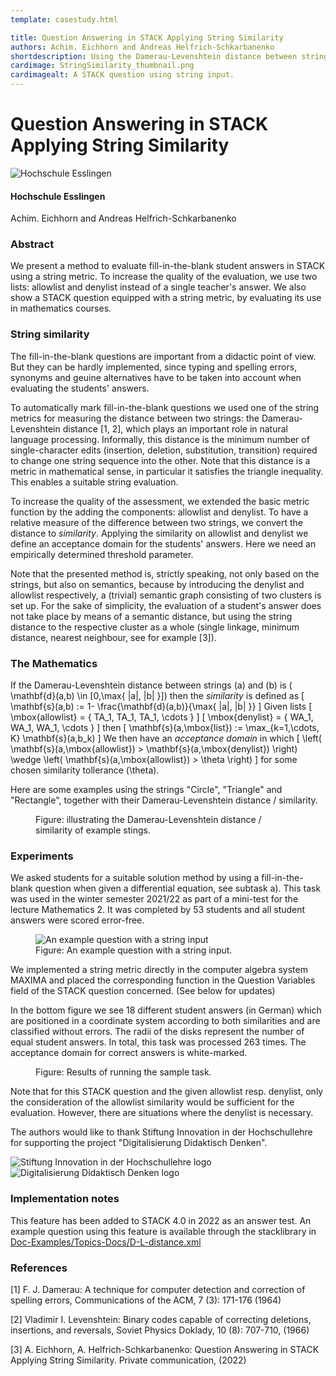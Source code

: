 ```yaml
---
template: casestudy.html

title: Question Answering in STACK Applying String Similarity
authors: Achim. Eichhorn and Andreas Helfrich-Schkarbanenko
shortdescription: Using the Damerau-Levenshtein distance between strings to develop assessment of short free-text answers.
cardimage: StringSimilarity_thumbnail.png
cardimagealt: A STACK question using string input.
---
```


# Question Answering in STACK Applying String Similarity

<img class="figure-img img-fluid float-right img-logo" src="../Images/logo_claim_de.neu.svg" alt="Hochschule Esslingen" title="Hochschule Esslingen">

#### Hochschule Esslingen

Achim. Eichhorn and Andreas Helfrich-Schkarbanenko

### Abstract

We present a method to evaluate fill-in-the-blank student answers in STACK using a string metric. To increase the quality of the evaluation, we use two lists: allowlist and denylist instead of a single teacher's answer. We also show a STACK question equipped with a string metric, by evaluating its use in mathematics courses. 

### String similarity

The fill-in-the-blank questions are important from a didactic point of view. But they can be hardly implemented, since typing and spelling errors, synonyms and geuine alternatives have to be taken into account when evaluating the students' answers.

To automatically mark fill-in-the-blank questions we used one of the string metrics for measuring the distance between two strings: the Damerau-Levenshtein distance [1, 2], which plays an important role in natural language processing. Informally, this distance is the minimum number of single-character edits (insertion, deletion, substitution, transition) required to change one string sequence into the other. Note that this distance is a metric in mathematical sense, in particular it satisfies the triangle inequality. This enables a suitable string evaluation.

To increase the quality of the assessment, we extended the basic metric function by the adding the components: allowlist and denylist. To have a relative measure of the difference between two strings, we convert the distance to _similarity_. Applying the similarity on allowlist and denylist we define an acceptance domain for the students' answers. Here we need an empirically determined threshold parameter.

Note that the presented method is, strictly speaking, not only based on the strings, but also on semantics, because by introducing the denylist and allowlist respectively, a (trivial) semantic graph consisting of two clusters is set up. For the sake of
simplicity, the evaluation of a student's answer does not take place by means of a semantic distance, but using the string distance to the respective cluster as a whole (single linkage, minimum distance, nearest neighbour, see for example [3]).

### The Mathematics

If the Damerau-Levenshtein distance between strings \(a\) and \(b\) is \( \mathbf{d}(a,b) \in [0,\max\{ |a|, |b| \}]\) then the _similarity_ is defined as
\[ \mathbf{s}(a,b) := 1- \frac{\mathbf{d}(a,b)}{\max\{ |a|, |b| \}} \]
Given lists
\[ \mbox{allowlist} = \{ TA_1, TA_1, TA_1, \cdots \} \]
\[ \mbox{denylist} = \{ WA_1, WA_1, WA_1, \cdots \} \]
then
\[ \mathbf{s}(a,\mbox{list}) := \max_{k=1,\cdots, K} \mathbf{s}(a,b_k) \]
We then have an _acceptance domain_ in which
\[ \left( \mathbf{s}(a,\mbox{allowlist}) > \mathbf{s}(a,\mbox{denylist}) \right) \wedge \left( \mathbf{s}(a,\mbox{allowlist}) > \theta \right) \]
for some chosen similarity tollerance \(\theta\).

Here are some examples using the strings "Circle", "Triangle" and "Rectangle", together with their Damerau-Levenshtein distance / similarity.

<div class="float-none img-middle">
<figure class="figure">
<img class="figure-img img-fluid" src="../Images/string-similarity-examples.svg" alt="">
  <figcaption class="figure-caption">Figure: illustrating the Damerau-Levenshtein distance / similarity of example stings.
</figcaption>
</figure></div>

### Experiments

We asked students for a suitable solution method by using a fill-in-the-blank question when given a differential equation, see subtask a).
This task was used in the winter semester 2021/22 as part of a mini-test for the lecture Mathematics 2. It was completed by 53 students and all student answers were scored error-free.

<div class="float-none img-middle">
<figure class="figure">
<img class="figure-img img-fluid" src="../Images/string-similarity-input.png" alt="An example question with a string input">
  <figcaption class="figure-caption">Figure: An example question with a string input.
</figcaption>
</figure></div>

We implemented a string metric directly in the computer algebra system MAXIMA and placed the corresponding function in the Question Variables field of the STACK question concerned. (See below for updates)

In the bottom figure we see 18 different student answers (in German) which are positioned in a coordinate system according to both similarities and are classified without errors. The radii of the disks represent the number of equal student answers. In total, this task was processed 263 times. The acceptance domain for correct answers is white-marked.

<div class="float-none img-middle">
<figure class="figure">
<img class="figure-img img-fluid" src="../Images/string-similarity-results.png" alt="">
  <figcaption class="figure-caption">Figure: Results of running the sample task.
</figcaption>
</figure></div>

Note that for this STACK question and the given allowlist resp. denylist, only the consideration of the allowlist similarity would be sufficient for the evaluation. However, there are situations where the denylist is necessary.

The authors would like to thank Stiftung Innovation in der Hochschullehre for supporting the project "Digitalisierung Didaktisch Denken". 

<div class="d-inline m-3"><img style="display: inline-block;" src="../Images/StiftungInnovation.jpg" class="img-fluid img-logo"  title="Stiftung Innovation in der Hochschullehre" alt="Stiftung Innovation in der Hochschullehre logo"/></div>
<div class="d-inline m-3"><img style="display: inline-block;" src="../Images/D3.png" class="img-fluid img-logo"  title="Digitalisierung Didaktisch Denken" alt="Digitalisierung Didaktisch Denken logo"/></div>

### Implementation notes

This feature has been added to STACK 4.0 in 2022 as an answer test. An example question using this feature is available through the stacklibrary in [Doc-Examples/Topics-Docs/D-L-distance.xml](https://github.com/maths/moodle-qtype_stack/blob/master/samplequestions/stacklibrary/Doc-Examples/Topics-Docs/D-L-distance.xml)

### References			

[1] F. J. Damerau: A technique for computer detection and correction of spelling errors, Communications of the ACM, 7 (3): 171-176 (1964)

[2] Vladimir I. Levenshtein: Binary codes capable of correcting deletions, insertions, and reversals, Soviet Physics Doklady, 10 (8): 707-710, (1966)

[3] A. Eichhorn, A. Helfrich-Schkarbanenko: Question Answering in STACK Applying String Similarity. Private communication, (2022)


